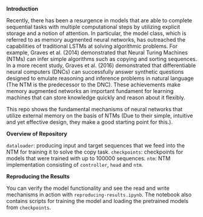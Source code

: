 
**Introduction**

Recently, there has been a resurgence in models that are able to complete sequential tasks with multiple computational steps by utilizing explicit storage and a notion of attention. In particular, the model class, which is referred to as memory augmented neural networks, has outreached the capabilities of traditional LSTMs at solving algorithmic problems. For example, Graves et al. (2014) demonstrated that Neural Turing Machines (NTMs) can infer simple algorithms such as copying and sorting sequences. In a more recent study, Graves et al. (2016) demonstrated that differentiable neural computers (DNCs) can successfully answer synthetic questions designed to emulate reasoning and inference problems in natural language (The NTM is the predecessor to the DNC). These achievements make memory augmented networks an important fundament for learning machines that can store knowledge quickly and reason about it flexibly. 

This repo shows the fundamental mechanisms of neural networks that utilize external memory on the basis of NTMs (Due to their simple, intuitive and yet effective design, they make a good starting point for this.). 

**Overview of Repository**

`dataloader`: producing input and target sequences that we feed into the NTM for training it to solve the copy task.
`checkpoints`: checkpoints for models that were trained with up to 100000 sequences. 
`ntm`: NTM implementation consisting of `controller`, `head` and `ntm`.

**Reproducing the Results**

You can verify the model functionality and see the read and write mechanisms in action with `reproducing-results.ipynb`. The notebook also contains scripts for training the model and loading the pretrained models from `checkpoints`.

